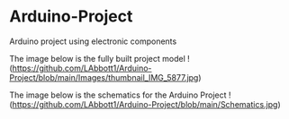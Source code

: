 # Arduino-Project
Arduino project using electronic components

The image below is the fully built project model
!(https://github.com/LAbbott1/Arduino-Project/blob/main/Images/thumbnail_IMG_5877.jpg)

The image below is the schematics for the Arduino Project
!(https://github.com/LAbbott1/Arduino-Project/blob/main/Schematics.jpg)
